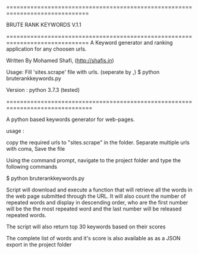 ==============================================================================

BRUTE RANK KEYWORDS V.1.1

==============================================================================
A Keyword generator and ranking application for any choosen urls.

Written By Mohamed Shafi, (http://shafis.in)

Usage:  Fill 'sites.scrape' file with urls. (seperate by ,)
        $ python bruterankkeywords.py

Version : python 3.7.3 (tested)

===============================================================================

A python based keywords generator for web-pages.

usage :

copy the required urls to "sites.scrape" in the folder.
Separate multiple urls with coma,
Save the file

Using the command prompt, navigate to the project folder and type the following commands

$ python bruterankkeywords.py

Script will download and execute a function that will retrieve all the words in the web page submitted through the URL. It will also count the number of repeated words and display in descending order, who are the first number will be the the most repeated word and the last number will be released repeated words.

The script will also return top 30 keywords based on their scores

The complete list of words and it's score is also available as as a JSON export in the project folder
